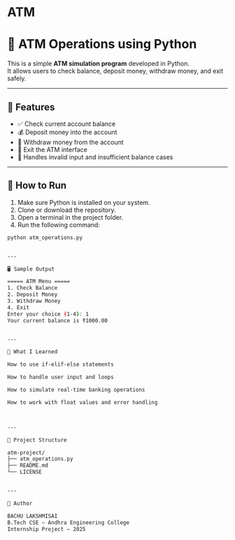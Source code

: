 # ATM
# 🏦 ATM Operations using Python

This is a simple **ATM simulation program** developed in Python.  
It allows users to check balance, deposit money, withdraw money, and exit safely.

---

## 📌 Features

- ✅ Check current account balance  
- 💰 Deposit money into the account  
- 💸 Withdraw money from the account  
- 🚪 Exit the ATM interface  
- 🛑 Handles invalid input and insufficient balance cases

---

## 🚀 How to Run

1. Make sure Python is installed on your system.
2. Clone or download the repository.
3. Open a terminal in the project folder.
4. Run the following command:

```bash
python atm_operations.py


---

🖥️ Sample Output

===== ATM Menu =====
1. Check Balance
2. Deposit Money
3. Withdraw Money
4. Exit
Enter your choice (1-4): 1
Your current balance is ₹1000.00


---

🧠 What I Learned

How to use if-elif-else statements

How to handle user input and loops

How to simulate real-time banking operations

How to work with float values and error handling



---

📁 Project Structure

atm-project/
├── atm_operations.py
├── README.md
└── LICENSE


---

📝 Author

BACHU LAKSHMISAI
B.Tech CSE – Andhra Engineering College
Internship Project – 2025
